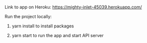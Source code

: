
Link to app on Heroku: https://mighty-inlet-45039.herokuapp.com/

Run the project locally:

1. yarn install
to install packages

2. yarn start
to run the app and start API server

